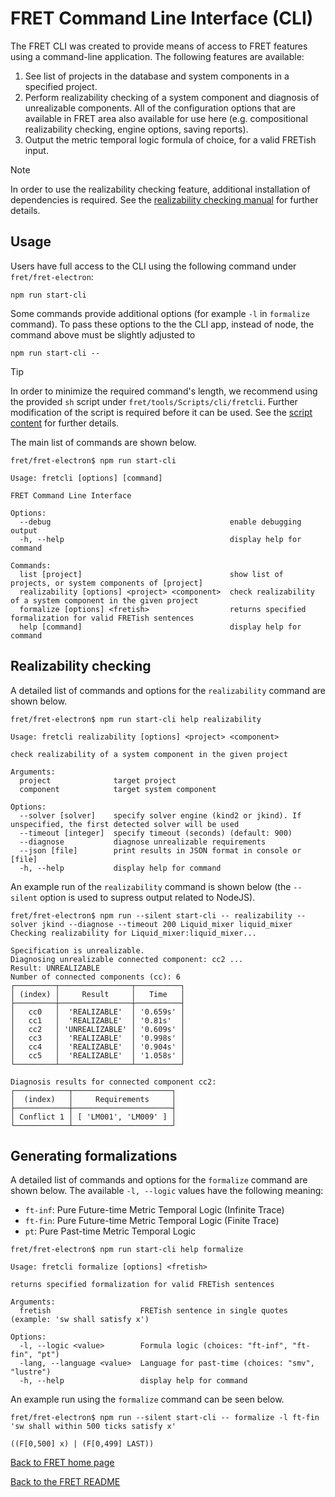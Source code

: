 # FRET Command Line Interface (CLI)

The FRET CLI was created to provide means of access to FRET features using a command-line application. The following features are available:

1. See list of projects in the database and system components in a specified project.
2. Perform realizability checking of a system component and diagnosis of unrealizable components. All of the configuration options that are available in FRET area also available for use here (e.g. compositional realizability checking, engine options, saving reports).
3. Output the metric temporal logic formula of choice, for a valid FRETish input.

> [!NOTE]
> In order to use the realizability checking feature, additional installation of dependencies is required. See the [realizability checking manual](../exports/realizabilityManual.md#dependencies) for further details.

## Usage

Users have full access to the CLI using the following command under `fret/fret-electron`:

```
npm run start-cli
```

Some commands provide additional options (for example `-l` in `formalize` command). To pass these options to the the CLI app, instead of node, the command above must be slightly adjusted to

```
npm run start-cli --
```

> [!TIP]
> In order to minimize the required command's length, we recommend using the provided `sh` script under `fret/tools/Scripts/cli/fretcli`. Further modification of the script is required before it can be used. See the [script content](../../../../tools/Scripts/cli/fretcli) for further details.


The main list of commands are shown below.

```
fret/fret-electron$ npm run start-cli

Usage: fretcli [options] [command]

FRET Command Line Interface

Options:
  --debug                                        enable debugging output
  -h, --help                                     display help for command

Commands:
  list [project]                                 show list of projects, or system components of [project]
  realizability [options] <project> <component>  check realizability of a system component in the given project
  formalize [options] <fretish>                  returns specified formalization for valid FRETish sentences
  help [command]                                 display help for command
```


## Realizability checking
A detailed list of commands and options for the `realizability` command are shown below.

```
fret/fret-electron$ npm run start-cli help realizability

Usage: fretcli realizability [options] <project> <component>

check realizability of a system component in the given project

Arguments:
  project              target project
  component            target system component

Options:
  --solver [solver]    specify solver engine (kind2 or jkind). If unspecified, the first detected solver will be used
  --timeout [integer]  specify timeout (seconds) (default: 900)
  --diagnose           diagnose unrealizable requirements
  --json [file]        print results in JSON format in console or [file]
  -h, --help           display help for command
```

An example run of the `realizability` command is shown below (the `--silent` option is used to supress output related to NodeJS).

```
fret/fret-electron$ npm run --silent start-cli -- realizability --solver jkind --diagnose --timeout 200 Liquid_mixer liquid_mixer
Checking realizability for Liquid_mixer:liquid_mixer...

Specification is unrealizable.
Diagnosing unrealizable connected component: cc2 ...
Result: UNREALIZABLE
Number of connected components (cc): 6
┌─────────┬────────────────┬──────────┐
│ (index) │     Result     │   Time   │
├─────────┼────────────────┼──────────┤
│   cc0   │  'REALIZABLE'  │ '0.659s' │
│   cc1   │  'REALIZABLE'  │ '0.81s'  │
│   cc2   │ 'UNREALIZABLE' │ '0.609s' │
│   cc3   │  'REALIZABLE'  │ '0.998s' │
│   cc4   │  'REALIZABLE'  │ '0.904s' │
│   cc5   │  'REALIZABLE'  │ '1.058s' │
└─────────┴────────────────┴──────────┘

Diagnosis results for connected component cc2:
┌────────────┬──────────────────────┐
│  (index)   │     Requirements     │
├────────────┼──────────────────────┤
│ Conflict 1 │ [ 'LM001', 'LM009' ] │
└────────────┴──────────────────────┘
```

## Generating formalizations
A detailed list of commands and options for the `formalize` command are shown below. The available `-l, --logic` values have the following meaning:

- `ft-inf`: Pure Future-time Metric Temporal Logic (Infinite Trace)
- `ft-fin`: Pure Future-time Metric Temporal Logic (Finite Trace)
- `pt`: Pure Past-time Metric Temporal Logic

```
fret/fret-electron$ npm run start-cli help formalize

Usage: fretcli formalize [options] <fretish>

returns specified formalization for valid FRETish sentences

Arguments:
  fretish                    FRETish sentence in single quotes (example: 'sw shall satisfy x')

Options:
  -l, --logic <value>        Formula logic (choices: "ft-inf", "ft-fin", "pt")
  -lang, --language <value>  Language for past-time (choices: "smv", "lustre")
  -h, --help                 display help for command
```

An example run using the `formalize` command can be seen below.

```
fret/fret-electron$ npm run --silent start-cli -- formalize -l ft-fin 'sw shall within 500 ticks satisfy x'

((F[0,500] x) | (F[0,499] LAST))

```

[Back to FRET home page](../userManual.md)

[Back to the FRET README](../../../../README.md)
